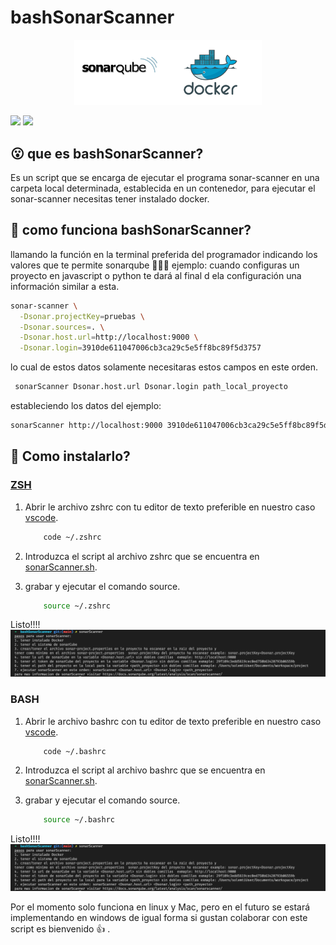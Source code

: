 # bashSonarScanner

<p align="center">
  <img width="300px" src="./imagenes/sonarDocker.png">
</p>

[![](https://vistr.dev/badge?repo=bogarin.bogarin&corners=square)](https://github.com/Elfocrash/vistr.dev)
[![](https://img.shields.io/badge/-@bogarin-%23181717?style=flat-square&logo=github)](https://github.com/bogarin)

## :open_mouth:  que es bashSonarScanner?

Es un script que se encarga de ejecutar el programa sonar-scanner en una carpeta local determinada, establecida en un contenedor, para ejecutar el sonar-scanner necesitas tener instalado docker.

## :thinking: como funciona bashSonarScanner?

llamando la función en la terminal preferida del programador indicando los valores que te permite sonarqube 🧑🏿‍💻 ejemplo:
cuando configuras un proyecto en javascript o python te dará al final d ela configuración una información similar a esta.

```bash
sonar-scanner \
  -Dsonar.projectKey=pruebas \
  -Dsonar.sources=. \
  -Dsonar.host.url=http://localhost:9000 \
  -Dsonar.login=3910de611047006cb3ca29c5e5ff8bc89f5d3757

```

lo cual de estos datos solamente necesitaras estos campos en este orden.

```bash
 sonarScanner Dsonar.host.url Dsonar.login path_local_proyecto

```

estableciendo los datos del ejemplo:

```bash
sonarScanner http://localhost:9000 3910de611047006cb3ca29c5e5ff8bc89f5d3757 /pathlocal/proyecto

```

## :mechanical_arm: Como instalarlo?

### [ZSH](https://github.com/ohmyzsh/ohmyzsh/wiki/Installing-ZSH)

1. Abrir le archivo zshrc con tu editor de texto preferible en nuestro caso [vscode](https://code.visualstudio.com/).

    ```bash
        code ~/.zshrc
    ```

2. Introduzca el script al archivo zshrc que se encuentra en [sonarScanner.sh](./sonarScanner.sh).
3. grabar y ejecutar el comando source.

    ```bash
        source ~/.zshrc
    ```

Listo!!!!
 ![Alternate text](./imagenes/terminal1.png)

### BASH

1. Abrir le archivo bashrc con tu editor de texto preferible en nuestro caso [vscode](https://code.visualstudio.com/).

    ```bash
        code ~/.bashrc
    ```

2. Introduzca el script al archivo bashrc que se encuentra en [sonarScanner.sh](./sonarScanner.sh).
3. grabar y ejecutar el comando source.

    ```bash
        source ~/.bashrc
    ```

Listo!!!!
 ![Alternate text](./imagenes/terminal1.png)

Por el momento solo funciona en linux y Mac, pero en el futuro se estará implementando en windows de igual forma si gustan colaborar con este script es bienvenido :+1: .

